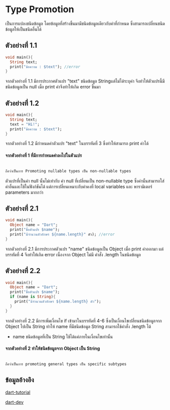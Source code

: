 # Type Promotion

เป็นการแปลงชนิดข้อมูล โดยข้อมูลที่สร้างขึ้นมามีชนิดข้อมูลเดียวกับค่าที่กำหนด ซึ่งสามารถเปลี่ยนชนิดข้อมูลให้เป็นชนิดอื่นได้

## ตัวอย่างที่ 1.1

```dart
void main(){
  String text;
  print("ข้อความ : $text"); //error
}
```

จากตัวอย่างที่ 1.1 มีการประกาศตัวแปร "text" ชนิดข้อมูล Stringแต่ไม่ได้ระบุค่า จึงทำให้ตัวแปรนี้มีชนิดข้อมูลเป็น null เมื่อ print ค่าจึงทำให้เกิด error ขึ้นมา

## ตัวอย่างที่ 1.2

```dart
void main(){
  String text;
  text = "Hi!";
  print("ข้อความ : $text");
}
```

จากตัวอย่างที่ 1.2 มีกำหนดค่าตัวแปร "text" ในบรรทัดที่ 3 ซึ่งทำให้สามารถ print ค่าได้ 

#### จากตัวอย่างที่ 1 ที่มีการกำหนดค่าลงไปในตัวแปร

```bash

ถือว่าเป็นการ Promoting nullable types เป็น non-nullable types

```

ตัวแปรที่เป็นค่า null นั้นไม่เท่ากับ ค่า null ที่เปลี่ยนเป็น non-nullable type ซึ่งค่านั้นสามารถใส่ค่าอื่นและใช้ในฟังก์ชันได้ แต่การเปลี่ยนเหมาะกับค่าคงที่ local variables และ พารามิเตอร์ parameters มากกว่า

## ตัวอย่างที่ 2.1

```dart
void main(){
  Object name = "Dart";
  print("ชื่อตัวแปร $name");
  print("มีจำนวนตัวอักษร ${name.length}" ตัว); //error
}
```
จากตัวอย่างที่ 2.1 มีการประกาศตัวแปร "name" ชนิดข้อมูลเป็น Object เมื่อ print ค่าออกมา แต่บรรทัดที่ 4 จึงทำให้เกิด error เนื่องจาก Object ไม่มี คำสั่ง .length ในชนิดข้อมูล

## ตัวอย่างที่ 2.2

```dart
void main(){
  Object name = "Dart";
  print("ชื่อตัวแปร $name");
  if (name is String){
    print("มีจำนวนตัวอักษร ${name.length} ตัว"); 
  }
}
```

จากตัวอย่างที่ 2.2 มีการเพิ่มเงื่อนไข if เข้ามาในบรรทัดที่ 4-6 ซึ่งเป็นเงื่อนไขเปลี่ยนชนิดข้อมูลจาก Object ไปเป็น String ทำให้ name ที่มีชนิดข้อมูล String สามารถใช้คำสั่ง .length ได้

* name ชนิดข้อมูลที่เป็น String ใช้ได้แค่ภายในเงื่อนไขเท่านั้น

#### จากตัวอย่างที่ 2 ทำให้ชนิดข้อมูลจาก Object เป็น String 
```bash

ถือว่าเป็นการ promoting general types เป็น specific subtypes

```

## ข้อมูลอ้างอิง
[dart-tutorial](https://dart-tutorial.com/null-safety/type-promotion-in-dart/)

[dart-dev](https://dart.dev/effective-dart/usage#consider-assigning-a-nullable-field-to-a-local-variable-to-enable-type-promotion)
